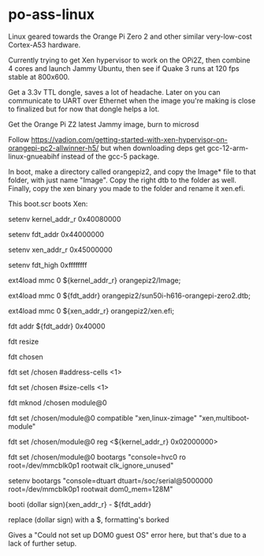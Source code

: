 # po-ass-linux
Linux geared towards the Orange Pi Zero 2 and other similar very-low-cost Cortex-A53 hardware.

Currently trying to get Xen hypervisor to work on the OPi2Z, then combine 4 cores and launch Jammy Ubuntu, then see if Quake 3 runs at 120 fps stable at 800x600.

Get a 3.3v TTL dongle, saves a lot of headache. Later on you can communicate to UART over Ethernet when the image you're making is close to finalized but for now that dongle helps a lot.

Get the Orange Pi Z2 latest Jammy image, burn to microsd

Follow https://vadion.com/getting-started-with-xen-hypervisor-on-orangepi-pc2-allwinner-h5/ but when downloading deps get gcc-12-arm-linux-gnueabihf  instead of the gcc-5 package.

In boot, make a directory called orangepiz2, and copy the Image* file to that folder, with just name "Image".
Copy the right dtb to the folder as well.
Finally, copy the xen binary you made to the folder and rename it xen.efi.

This boot.scr boots Xen: 

setenv kernel_addr_r  0x40080000

setenv fdt_addr       0x44000000

setenv xen_addr_r     0x45000000

setenv fdt_high       0xffffffff

ext4load mmc 0 ${kernel_addr_r} orangepiz2/Image;

ext4load mmc 0 ${fdt_addr} orangepiz2/sun50i-h616-orangepi-zero2.dtb;

ext4load mmc 0 ${xen_addr_r} orangepiz2/xen.efi;


fdt addr ${fdt_addr} 0x40000

fdt resize

fdt chosen

fdt set /chosen \#address-cells <1>

fdt set /chosen \#size-cells <1>

fdt mknod /chosen module@0

fdt set /chosen/module@0 compatible "xen,linux-zimage" "xen,multiboot-module"

fdt set /chosen/module@0 reg <${kernel_addr_r} 0x02000000>

fdt set /chosen/module@0 bootargs "console=hvc0 ro root=/dev/mmcblk0p1 rootwait clk_ignore_unused"


setenv bootargs "console=dtuart dtuart=/soc/serial@5000000 root=/dev/mmcblk0p1 rootwait dom0_mem=128M"

booti (dollar sign){xen_addr_r} - ${fdt_addr}

replace (dollar sign) with a $, formatting's borked

Gives a "Could not set up DOM0 guest OS" error here, but that's due to a lack of further setup.
